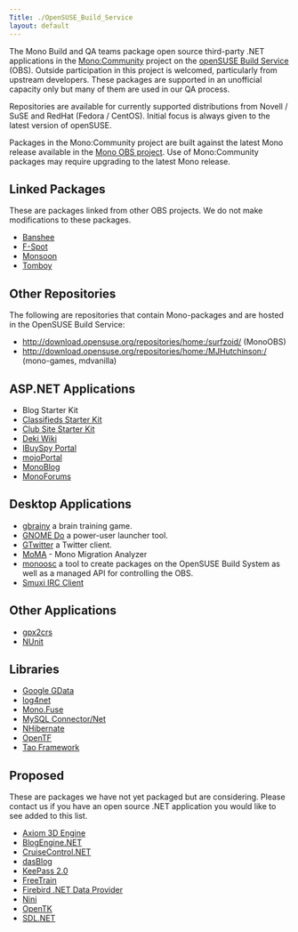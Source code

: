 ```yaml
---
Title: ./OpenSUSE_Build_Service
layout: default
---
```


The Mono Build and QA teams package open source third-party .NET
applications in the
[Mono:Community](https://build.opensuse.org/project/show?project=Mono:Community)
project on the [openSUSE Build Service](https://build.opensuse.org/)
(OBS). Outside participation in this project is welcomed, particularly
from upstream developers. These packages are supported in an unofficial
capacity only but many of them are used in our QA process.

Repositories are available for currently supported distributions from
Novell / SuSE and RedHat (Fedora / CentOS). Initial focus is always
given to the latest version of openSUSE.

Packages in the Mono:Community project are built against the latest Mono
release available in the [Mono OBS
project](https://build.opensuse.org/project/show?project=Mono). Use of
Mono:Community packages may require upgrading to the latest Mono
release.

Linked Packages
---------------

These are packages linked from other OBS projects. We do not make
modifications to these packages.

-   [Banshee](http://banshee-project.org/)
-   [F-Spot](http://f-spot.org/)
-   [Monsoon](http://monotorrent.blogspot.com/)
-   [Tomboy](http://www.gnome.org/projects/tomboy/)

Other Repositories
------------------

The following are repositories that contain Mono-packages and are hosted
in the OpenSUSE Build Service:

-   <http://download.opensuse.org/repositories/home:/surfzoid/>
    (MonoOBS)
-   <http://download.opensuse.org/repositories/home:/MJHutchinson:/>
    (mono-games, mdvanilla)

ASP.NET Applications
--------------------

-   Blog Starter Kit
-   [Classifieds Starter
    Kit](http://asp.net/downloads/starter-kits/classifieds/)
-   [Club Site Starter Kit](http://asp.net/downloads/starter-kits/club/)
-   [Deki Wiki](http://wiki.mindtouch.com/Deki_Wiki)
-   [IBuySpy
    Portal](http://forge.novell.com/modules/xfmod/project/?ibuymono)
-   [mojoPortal](http://www.mojoportal.com/)
-   [MonoBlog](http://forge.novell.com/modules/xfmod/project/?monoblog)
-   [MonoForums](http://forge.novell.com/modules/xfmod/project/?monoforums)

Desktop Applications
--------------------

-   [gbrainy](http://live.gnome.org/gbrainy) a brain training game.
-   [GNOME Do](http://do.davebsd.com/) a power-user launcher tool.
-   [GTwitter](http://code.google.com/p/gtwitter/) a Twitter client.
-   [MoMA]({{site.url}}/MoMA "wikilink") - Mono Migration Analyzer
-   [monoosc](http://sourceforge.net/projects/monoosc/) a tool to create
    packages on the OpenSUSE Build System as well as a managed API for
    controlling the OBS.
-   [Smuxi IRC Client](http://www.smuxi.org/)

Other Applications
------------------

-   [gpx2crs](http://www.niniu.com/Garmin/release%20notes.txt)
-   [NUnit](http://www.nunit.com/)

Libraries
---------

-   [Google GData](http://code.google.com/p/google-gdata/)
-   [log4net](http://logging.apache.org/log4net/)
-   [Mono.Fuse](http://www.jprl.com/Projects/mono-fuse.html)
-   [MySQL Connector/Net](http://dev.mysql.com/downloads/connector/net/)
-   [NHibernate](http://www.hibernate.org/343.html)
-   [OpenTF](http://code.google.com/p/opentf/)
-   [Tao Framework](http://sourceforge.net/projects/taoframework/)

Proposed
--------

These are packages we have not yet packaged but are considering. Please
contact us if you have an open source .NET application you would like to
see added to this list.

-   [Axiom 3D Engine](http://axiomengine.sourceforge.net/)
-   [BlogEngine.NET](http://www.dotnetblogengine.net/)
-   [CruiseControl.NET](http://ccnet.thoughtworks.com/)
-   [dasBlog](http://www.dasblog.info/)
-   [KeePass 2.0](http://keepass.info/index.html)
-   [FreeTrain](http://freetrain.sourceforge.net/)
-   [Firebird .NET Data
    Provider](http://www.firebirdsql.org/index.php?op=files&id=netprovider)
-   [Nini](http://nini.sourceforge.net/)
-   [OpenTK](http://www.opentk.com/)
-   [SDL.NET](http://cs-sdl.sourceforge.net)
